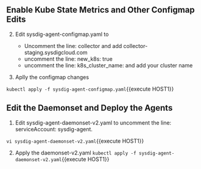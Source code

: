 ## Enable Kube State Metrics and Other Configmap Edits

2. Edit sysdig-agent-configmap.yaml to 
    - Uncomment the line: collector and add collector-staging.sysdigcloud.com
    - uncomment the line: new_k8s: true
    - uncomment the line: k8s_cluster_name: and add your cluster name

3. Aplly the configmap changes

`kubectl apply -f sysdig-agent-configmap.yaml`{{execute HOST1}}

## Edit the Daemonset and Deploy the Agents

1. Edit sysdig-agent-daemonset-v2.yaml to uncomment the line: serviceAccount: sysdig-agent.

`vi sysdig-agent-daemonset-v2.yaml`{{execute HOST1}}

2. Apply the daemonset-v2.yaml
`kubectl apply -f sysdig-agent-daemonset-v2.yaml`{{execute HOST1}}
